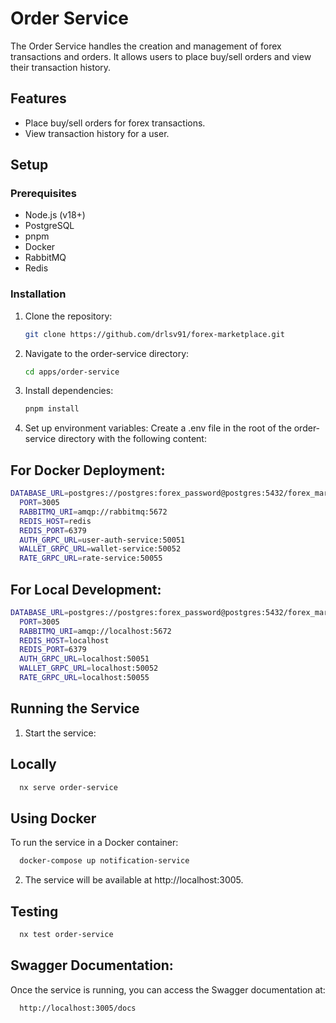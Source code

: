 # Order Service

The Order Service handles the creation and management of forex transactions and orders. It allows users to place buy/sell orders and view their transaction history.

## Features

- Place buy/sell orders for forex transactions.
- View transaction history for a user.

## Setup

### Prerequisites

- Node.js (v18+)
- PostgreSQL
- pnpm
- Docker
- RabbitMQ
- Redis

### Installation

1. Clone the repository:
   ```bash
   git clone https://github.com/drlsv91/forex-marketplace.git
   ```
2. Navigate to the order-service directory:
   ```bash
   cd apps/order-service
   ```
3. Install dependencies:

   ```bash
   pnpm install
   ```

4. Set up environment variables:
   Create a .env file in the root of the order-service directory with the following content:

## For Docker Deployment:

```bash
DATABASE_URL=postgres://postgres:forex_password@postgres:5432/forex_marketplace?schema=public
  PORT=3005
  RABBITMQ_URI=amqp://rabbitmq:5672
  REDIS_HOST=redis
  REDIS_PORT=6379
  AUTH_GRPC_URL=user-auth-service:50051
  WALLET_GRPC_URL=wallet-service:50052
  RATE_GRPC_URL=rate-service:50055
```

## For Local Development:

```bash
DATABASE_URL=postgres://postgres:forex_password@postgres:5432/forex_marketplace?schema=public
  PORT=3005
  RABBITMQ_URI=amqp://localhost:5672
  REDIS_HOST=localhost
  REDIS_PORT=6379
  AUTH_GRPC_URL=localhost:50051
  WALLET_GRPC_URL=localhost:50052
  RATE_GRPC_URL=localhost:50055
```

## Running the Service

1. Start the service:

## Locally

```bash
  nx serve order-service
```

## Using Docker

To run the service in a Docker container:

```bash
  docker-compose up notification-service
```

2. The service will be available at http://localhost:3005.

## Testing

```bash
  nx test order-service
```

## Swagger Documentation:

Once the service is running, you can access the Swagger documentation at:

```bash
  http://localhost:3005/docs
```
